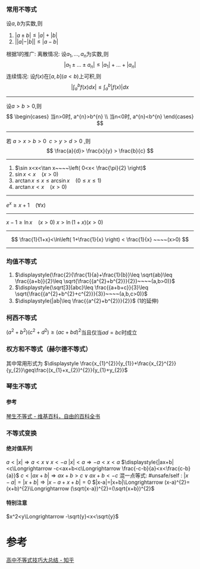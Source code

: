 

### 常用不等式

设$a,b$为实数,则
1. $|a\pm b|\leq |a|+|b|$
2. $||a|-|b||\leq |a-b|$

根据1的推广:
	离散情况: 设$a_1,\dots,a_{n}$为实数,则
	$$|a_{1}\pm  \dots \pm  a_n|\leq  |a_{1}|+\dots+|a_n|$$
	连续情况: 设$f(x)$在$[a,b](a<b)$上可积,则
	$$\bigg| \int_{a}^{b} f(x)dx \bigg|\leq  \int_{a}^{b} |f(x)|dx$$

---
设$a>b>0$,则 
$$
\begin{cases}
当n>0时, a^{n}>b^{n} \\
当n<0时, a^{n}<b^{n}
\end{cases}
$$

---
若 
$a>x>b>0~$
$c>y>d>0$ ,则
$$
\frac{a}{d}> \frac{x}{y} > \frac{b}{c}
$$

---
1. $\sin x<x<\tan x~~~~\left( 0<x< \frac{\pi}{2} \right)$ 
2. $\sin x< x~~~~(x>0)$ 
3. $\arctan x\leq x\leq \arcsin x~~~~(0\leq x\leq 1)$ 
4. $\arctan x< x~~~~(x>0)$

---
$\displaystyle{e^{x}\geq x+1~~~~(\forall x)}$

---
$x-1\geq \ln x~~~~(x>0)$
$x>\ln(1+x)(x>0)$

---
$$
\frac{1}{1+x}<\ln\left( 1+\frac{1}{x} \right) < \frac{1}{x} ~~~~(x>0)
$$

---
### 均值不等式
1. $\displaystyle{\frac{2}{\frac{1}{a}+\frac{1}{b}}\leq \sqrt{ab}\leq \frac{{a+b}}{2}\leq \sqrt{\frac{{a^{2}+b^{2}}}{2}}~~~~(a,b>0)}$
2. $\displaystyle{\sqrt[3]{abc}\leq \frac{{a+b+c}}{3}\leq \sqrt{\frac{{a^{2}+b^{2}+c^{2}}}{3}}~~~~(a,b,c>0)}$
3. $\displaystyle{|ab|\leq \frac{{a^{2}+b^{2}}}{2}}$ (1的延伸)

### 柯西不等式
$(a^{2}+b^{2})(c^{2 }+d^{2})\geq(ac+bd)^{2}$当且仅当$ad=bc$时成立

### 权方和不等式（赫尔德不等式）
其中常用形式为 $\displaystyle \frac{x_{1}^{2}}{y_{1}}+\frac{x_{2}^{2}}{y_{2}}\geq\frac{(x_{1}+x_{2})^{2}}{y_{1}+y_{2}}$

### 琴生不等式

#### 参考
[琴生不等式 - 维基百科，自由的百科全书](https://zh.wikipedia.org/wiki/%E7%B0%A1%E6%A3%AE%E4%B8%8D%E7%AD%89%E5%BC%8F)

### 不等式变换
#### 绝对值系列
$a<|x|\Longrightarrow a<x\lor x<-a$
$|x|<a\Longrightarrow -a<x<a$
$\displaystyle{|ax+b|<c\Longrightarrow -c<ax+b<c\Longrightarrow \frac{-c-b}{a}<x<\frac{c-b}{a}}$
$c<|ax+b|\Longrightarrow ax+b>c\lor ax+b<-c$
混一点等式:
#unsafe/self : $|x-a|=|x+b|\Longrightarrow |x-a+x+b|=0$
$|x-a|=|x+b|\Longrightarrow (x-a)^{2}=(x+b)^{2}\Longrightarrow (\sqrt{x-a})^{2}=(\sqrt{x+b})^{2}$

#### 特别注意
$x^2<y\Longrightarrow -\sqrt{y}<x<\sqrt{y}$


# 参考
[高中不等式技巧大总结 - 知乎](https://zhuanlan.zhihu.com/p/348335558)